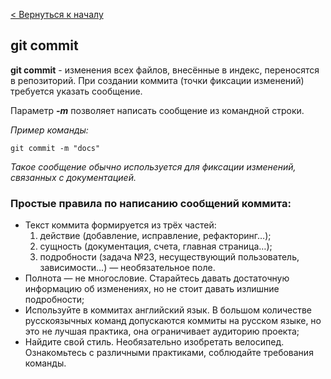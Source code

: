 [< Вернуться к началу](./readme.md)

## git commit

**git commit** - изменения всех файлов, внесённые в индекс, переносятся в репозиторий. При создании коммита (точки фиксации изменений) требуется указать сообщение.

Параметр ***-m*** позволяет написать сообщение из командной строки.

*Пример команды:*
```bash=
git commit -m "docs"
```
*Такое сообщение обычно используется для фиксации изменений, связанных с документацией.*

### Простые правила по написанию сообщений коммита:

- Текст коммита формируется из трёх частей:
  1. действие (добавление, исправление, рефакторинг…);
  2. сущность (документация, счета, главная страница…);
  3. подробности (задача №23, несуществующий пользователь, зависимости…) — необязательное поле.
- Полнота — не многословие. Старайтесь давать достаточную информацию об изменениях, но не стоит давать излишние подробности;
- Используйте в коммитах английский язык. В большом количестве русскоязычных команд допускаются коммиты на русском языке, но это не лучшая практика, она ограничивает аудиторию проекта;
- Найдите свой стиль. Необязательно изобретать велосипед. Ознакомьтесь с различными практиками, соблюдайте требования команды.

